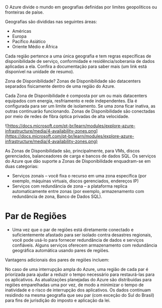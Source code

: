 O Azure divide o mundo em geografias definidas por limites geopolíticos ou fronteiras de paíse.

Geografias são divididas nas seguintes áreas:

- Américas
- Europa
- Pacífico Asiático
- Oriente Médio e África

Cada região pertence a uma única geografia e tem regras específicas de disponibilidade de serviço, conformidade e residência/soberania de dados aplicadas a ela. Confira a documentação para saber mais (um link está disponível na unidade de resumo).

Zona de Disponibilidade?
Zonas de Disponibilidade são datacenters separados fisicamente dentro de uma região do Azure.

Cada Zona de Disponibilidade é composta por um ou mais datacenters equipados com energia, resfriamento e rede independentes. Ela é configurada para ser um limite de isolamento. Se uma zona ficar inativa, as outras continuarão funcionando. Zonas de Disponibilidade são conectadas por meio de redes de fibra óptica privadas de alta velocidade.

![https://docs.microsoft.com/pt-br/learn/modules/explore-azure-infrastructure/media/4-availability-zones.png](https://docs.microsoft.com/pt-br/learn/modules/explore-azure-infrastructure/media/4-availability-zones.png)


As Zonas de Disponibilidade são, principalmente, para VMs, discos gerenciados, balanceadores de carga e bancos de dados SQL. Os serviços do Azure que dão suporte a Zonas de Disponibilidade enquadram-se em duas categorias:

- Serviços zonais – você fixa o recurso em uma zona específica (por exemplo, máquinas virtuais, discos gerenciados, endereços IP)
- Serviços com redundância de zona – a plataforma replica automaticamente entre zonas (por exemplo, armazenamento com redundância de zona, Banco de Dados SQL).



# Par de Regiões
- Uma vez que o par de regiões está diretamente conectado e suficientemente afastado para ser isolado contra desastres regionais, você pode usá-lo para fornecer redundância de dados e serviços confiáveis. Alguns serviços oferecem armazenamento com redundância geográfica automática usando pares de regiões.

Vantagens adicionais dos pares de regiões incluem:

No caso de uma interrupção ampla do Azure, uma região de cada par é priorizada para ajudar a reduzir o tempo necessário para restaurá-las para os aplicativos.
As atualizações planejadas do Azure são distribuídas para regiões emparelhadas uma por vez, de modo a minimizar o tempo de inatividade e o risco de interrupção dos aplicativos.
Os dados continuam residindo na mesma geografia que seu par (com exceção do Sul do Brasil) para fins de jurisdição do imposto e aplicação da lei.